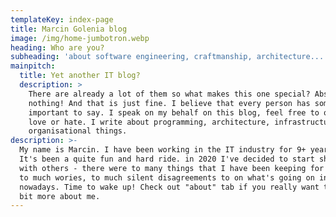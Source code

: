 ```yaml
---
templateKey: index-page
title: Marcin Golenia blog
image: /img/home-jumbotron.webp
heading: Who are you?
subheading: 'about software engineering, craftmanship, architecture...'
mainpitch:
  title: Yet another IT blog?
  description: >
    There are already a lot of them so what makes this one special? Absolutely
    nothing! And that is just fine. I believe that every person has something
    important to say. I speak on my behalf on this blog, feel free to quote,
    love or hate. I write about programming, architecture, infrastructure and
    organisational things. 
description: >-
  My name is Marcin. I have been working in the IT industry for 9+ years now.
  It's been a quite fun and hard ride. in 2020 I've decided to start sharing
  with others - there were to many things that I have been keeping for myself,
  to much wories, to much silent disagreements to on what's going on in the IT
  nowadays. Time to wake up! Check out "about" tab if you really want to know a
  bit more about me.
---
```


